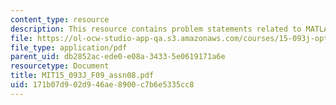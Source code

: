 ```yaml
---
content_type: resource
description: This resource contains problem statements related to MATLAB.
file: https://ol-ocw-studio-app-qa.s3.amazonaws.com/courses/15-093j-optimization-methods-fall-2009/171b07d902d946ae8900c7b6e5335cc8_MIT15_093J_F09_assn08.pdf
file_type: application/pdf
parent_uid: db2852ac-ede0-e08a-3433-5e0619171a6e
resourcetype: Document
title: MIT15_093J_F09_assn08.pdf
uid: 171b07d9-02d9-46ae-8900-c7b6e5335cc8
---
```

